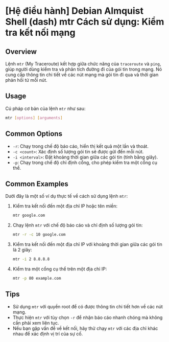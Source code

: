 # [Hệ điều hành] Debian Almquist Shell (dash) mtr Cách sử dụng: Kiểm tra kết nối mạng

## Overview
Lệnh `mtr` (My Traceroute) kết hợp giữa chức năng của `traceroute` và `ping`, giúp người dùng kiểm tra và phân tích đường đi của gói tin trong mạng. Nó cung cấp thông tin chi tiết về các nút mạng mà gói tin đi qua và thời gian phản hồi từ mỗi nút.

## Usage
Cú pháp cơ bản của lệnh `mtr` như sau:
```bash
mtr [options] [arguments]
```

## Common Options
- `-r`: Chạy trong chế độ báo cáo, hiển thị kết quả một lần và thoát.
- `-c <count>`: Xác định số lượng gói tin sẽ được gửi đến mỗi nút.
- `-i <interval>`: Đặt khoảng thời gian giữa các gói tin (tính bằng giây).
- `-p`: Chạy trong chế độ chỉ định cổng, cho phép kiểm tra một cổng cụ thể.

## Common Examples
Dưới đây là một số ví dụ thực tế về cách sử dụng lệnh `mtr`:

1. Kiểm tra kết nối đến một địa chỉ IP hoặc tên miền:
   ```bash
   mtr google.com
   ```

2. Chạy lệnh `mtr` với chế độ báo cáo và chỉ định số lượng gói tin:
   ```bash
   mtr -r -c 10 google.com
   ```

3. Kiểm tra kết nối đến một địa chỉ IP với khoảng thời gian giữa các gói tin là 2 giây:
   ```bash
   mtr -i 2 8.8.8.8
   ```

4. Kiểm tra một cổng cụ thể trên một địa chỉ IP:
   ```bash
   mtr -p 80 example.com
   ```

## Tips
- Sử dụng `mtr` với quyền root để có được thông tin chi tiết hơn về các nút mạng.
- Thực hiện `mtr` với tùy chọn `-r` để nhận báo cáo nhanh chóng mà không cần phải xem liên tục.
- Nếu bạn gặp vấn đề về kết nối, hãy thử chạy `mtr` với các địa chỉ khác nhau để xác định vị trí của sự cố.